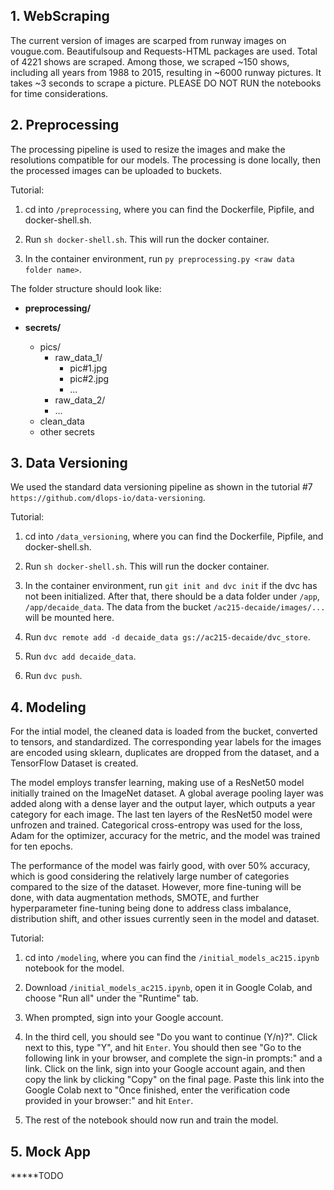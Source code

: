 ## 1. WebScraping <br>

The current version of images are scarped from runway images on vougue.com. Beautifulsoup and Requests-HTML packages are used. Total of 4221 shows are scraped. Among those, we scraped ~150 shows, including all years from 1988 to 2015, resulting in ~6000 runway pictures. It takes ~3 seconds to scrape a picture. PLEASE DO NOT RUN the notebooks for time considerations.

## 2. Preprocessing

The processing pipeline is used to resize the images and make the resolutions compatible for our models. The processing is done locally, then the processed images can be uploaded to buckets.

Tutorial:

1) cd into `/preprocessing`, where you can find the Dockerfile, Pipfile, and docker-shell.sh.

2) Run `sh docker-shell.sh`. This will run the docker container.

3) In the container environment, run `py preprocessing.py <raw data folder name>`.

The folder structure should look like:

* **preprocessing/** 
    
* **secrets/**
    * pics/
      * raw_data_1/
        * pic#1.jpg
        * pic#2.jpg
        * ...
      * raw_data_2/
      * ...
    * clean_data
    * other secrets

## 3. Data Versioning

We used the standard data versioning pipeline as shown in the tutorial #7 `https://github.com/dlops-io/data-versioning`.

Tutorial:

1) cd into `/data_versioning`, where you can find the Dockerfile, Pipfile, and docker-shell.sh.

2) Run `sh docker-shell.sh`. This will run the docker container.

3) In the container environment, run `git init and dvc init` if the dvc has not been initialized. After that, there should be a data folder under `/app`, `/app/decaide_data`. The data from the bucket `/ac215-decaide/images/...` will be mounted here.

4) Run `dvc remote add -d decaide_data gs://ac215-decaide/dvc_store`.

5) Run `dvc add decaide_data`.

6) Run `dvc push`.


## 4. Modeling

For the intial model, the cleaned data is loaded from the bucket, converted to tensors, and standardized. The corresponding year labels for the images are encoded using sklearn, duplicates are dropped from the dataset, and a TensorFlow Dataset is created. 

The model employs transfer learning, making use of a ResNet50 model initially trained on the ImageNet dataset. A global average pooling layer was added along with a dense layer and the output layer, which outputs a year category for each image. The last ten layers of the ResNet50 model were unfrozen and trained. Categorical cross-entropy was used for the loss, Adam for the optimizer, accuracy for the metric, and the model was trained for ten epochs. 

The performance of the model was fairly good, with over 50% accuracy, which is good considering the relatively large number of categories compared to the size of the dataset. However, more fine-tuning will be done, with data augmentation methods, SMOTE, and further hyperparameter fine-tuning being done to address class imbalance, distribution shift, and other issues currently seen in the model and dataset. 

Tutorial:

1) cd into `/modeling`, where you can find the `/initial_models_ac215.ipynb` notebook for the model.

2) Download `/initial_models_ac215.ipynb`, open it in Google Colab, and choose "Run all" under the "Runtime" tab.

3) When prompted, sign into your Google account.

4) In the third cell, you should see "Do you want to continue (Y/n)?". Click next to this, type "Y", and hit `Enter`. You should then see "Go to the following link in your browser, and complete the sign-in prompts:" and a link. Click on the link, sign into your Google account again, and then copy the link by clicking "Copy" on the final page. Paste this link into the Google Colab next to "Once finished, enter the verification code provided in your browser:" and hit `Enter`. 

5) The rest of the notebook should now run and train the model. 

## 5. Mock App

*****TODO
